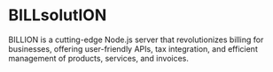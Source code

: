# BILLsolutION
BILLION is a cutting-edge Node.js server that revolutionizes billing for businesses, offering user-friendly APIs, tax integration, and efficient management of products, services, and invoices.

